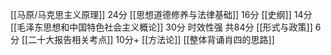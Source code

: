 [[马原/马克思主义原理]] 24分
[[思想道德修养与法律基础]] 16分
[[史纲]] 14分
[[毛泽东思想和中国特色社会主义概论]] 30分 时效性强
共84分
[[形式与政策]] 6分
[[二十大报告相关考点]] 10分+
[[方法论]]
[[整体背诵肖四的思路]]
